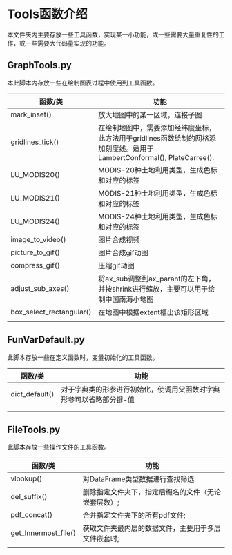 # Tools函数介绍
本文件夹内主要存放一些工具函数，实现某一小功能，或一些需要大量重复性的工作，或一些需要大代码量实现的功能。
## GraphTools.py
本此脚本内存放一些在绘制图表过程中使用到工具函数。

| 函数/类                  | 功能                                                         |
| ------------------------ | ------------------------------------------------------------ |
| mark_inset()             | 放大地图中的某一区域，连接子图                               |
| gridlines_tick()         | 在绘制地图中，需要添加经纬度坐标，此方法用于gridlines函数绘制的网格添加刻度线。适用于LambertConformal(), PlateCarree(). |
| LU_MODIS20()             | MODIS-20种土地利用类型，生成色标和对应的标签                 |
| LU_MODIS21()             | MODIS-21种土地利用类型，生成色标和对应的标签                 |
| LU_MODIS24()             | MODIS-24种土地利用类型，生成色标和对应的标签                 |
| image_to_video()         | 图片合成视频                                                 |
| picture_to_gif()         | 图片合成gif动图                                              |
| compress_gif()           | 压缩gif动图                                                  |
| adjust_sub_axes()        | 将ax_sub调整到ax_parant的左下角，并按shrink进行缩放，主要可以用于绘制中国南海小地图 |
| box_select_rectangular() | 在地图中根据extent框出该矩形区域                             |
|                          |                                                              |

## FunVarDefault.py

此脚本存放一些在定义函数时，变量初始化的工具函数。

| 函数/类        | 功能                                                         |
| -------------- | ------------------------------------------------------------ |
| dict_default() | 对于字典类的形参进行初始化，使调用父函数时字典形参可以省略部分键-值 |
|                |                                                              |
|                |                                                              |

## FileTools.py

此脚本存放一些操作文件的工具函数。

| 函数/类              | 功能                                                |
| -------------------- | --------------------------------------------------- |
| vlookup()            | 对DataFrame类型数据进行查找筛选                     |
| del_suffix()         | 删除指定文件夹下，指定后缀名的文件（无论嵌套层数）; |
| pdf_concat()         | 合并指定文件夹下的所有pdf文件;                      |
| get_Innermost_file() | 获取文件夹最内层的数据文件，主要用于多层文件嵌套时; |
|                      |                                                     |

